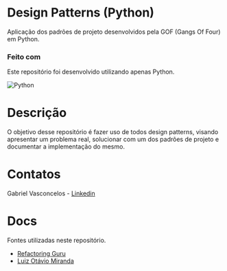 # Design Patterns (Python)

Aplicação dos padrões de projeto desenvolvidos pela GOF (Gangs Of Four) em Python.

### Feito com

Este repositório foi desenvolvido utilizando apenas Python.

![Python](https://img.shields.io/badge/Python-20232A?style=for-the-badge&logo=python&logoColor=306896)

# Descrição

O objetivo desse repositório é fazer uso de todos design patterns, visando apresentar um
problema real, solucionar com um dos padrões de projeto e documentar a implementação do mesmo.

# Contatos

Gabriel Vasconcelos - [Linkedin](https://www.linkedin.com/in/gabrielsvasc99/)

# Docs

Fontes utilizadas neste repositório.
* [Refactoring Guru](https://refactoring.guru/pt-br/design-patterns)
* [Luiz Otávio Miranda](https://www.udemy.com/course/python-3-do-zero-ao-avancado/)
